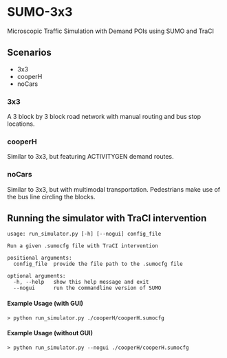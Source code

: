 # SUMO-3x3
Microscopic Traffic Simulation with Demand POIs using SUMO and TraCI

## Scenarios
* 3x3
* cooperH
* noCars

### 3x3
A 3 block by 3 block road network with manual routing and bus stop locations.

### cooperH
Similar to 3x3, but featuring ACTIVITYGEN demand routes.

### noCars
Similar to 3x3, but with multimodal transportation.
Pedestrians make use of the bus line circling the blocks.

## Running the simulator with TraCI intervention
```
usage: run_simulator.py [-h] [--nogui] config_file

Run a given .sumocfg file with TraCI intervention

positional arguments:
  config_file  provide the file path to the .sumocfg file

optional arguments:
  -h, --help   show this help message and exit
  --nogui      run the commandline version of SUMO
```
#### Example Usage (with GUI)
```shell script
> python run_simulator.py ./cooperH/cooperH.sumocfg
```
#### Example Usage (without GUI)
```shell script
> python run_simulator.py --nogui ./cooperH/cooperH.sumocfg
```